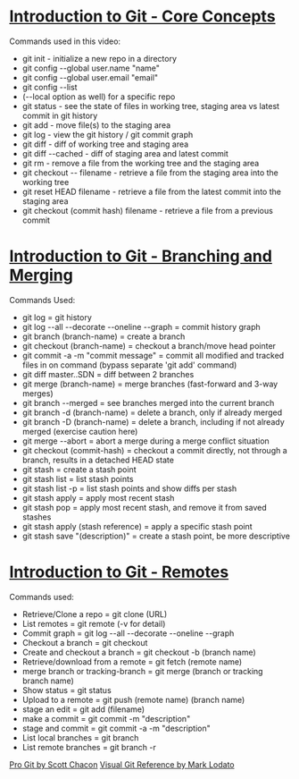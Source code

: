 
# [Introduction to Git - Core Concepts](https://www.youtube.com/watch?v=uR6G2v_WsRA&ab_channel=DavidMahler)
Commands used in this video:
* git init - initialize a new repo in a directory
* git config --global user.name "name"
* git config --global user.email "email"
* git config --list
* (--local option as well) for a specific repo
* git status - see the state of files in working tree, staging area vs latest commit in git history
* git add - move file(s) to the staging area
* git log - view the git history / git commit graph
* git diff - diff of working tree and staging area
* git diff --cached - diff of staging area and latest commit
* git rm - remove a file from the working tree and the staging area
* git checkout -- filename - retrieve a file from the staging area into the working tree
* git reset HEAD filename - retrieve a file from the latest commit into the staging area
* git checkout (commit hash) filename - retrieve a file from a previous commit

# [Introduction to Git - Branching and Merging](https://www.youtube.com/watch?v=FyAAIHHClqI&ab_channel=DavidMahler)
Commands Used:
* git log =  git history
* git log --all --decorate --oneline --graph = commit history graph
* git branch (branch-name) = create a branch
* git checkout (branch-name) = checkout a branch/move head pointer
* git commit -a -m "commit message" = commit all modified and tracked files in on command (bypass separate 'git add' command)
* git diff master..SDN = diff between 2 branches
* git merge (branch-name) = merge branches (fast-forward and 3-way merges)
* git branch --merged = see branches merged into the current branch
* git branch -d (branch-name) = delete a branch, only if already merged
* git branch -D (branch-name) = delete a branch, including if not already merged (exercise caution here)
* git merge --abort = abort a merge during a merge conflict situation
* git checkout (commit-hash) = checkout a commit directly, not through a branch, results in a detached HEAD state
* git stash = create a stash point
* git stash list = list stash points
* git stash list -p = list stash points and show diffs per stash
* git stash apply = apply most recent stash
* git stash pop = apply most recent stash, and remove it from saved stashes
* git stash apply (stash reference) = apply a specific stash point
* git stash save "(description)" = create a stash point, be more descriptive


# [Introduction to Git - Remotes](https://www.youtube.com/watch?v=Gg4bLk8cGNo&ab_channel=DavidMahler)

Commands used:
* Retrieve/Clone a repo = git clone (URL)
* List remotes = git remote (-v for detail)
* Commit graph = git log --all --decorate --oneline --graph
* Checkout a branch = git checkout
* Create and checkout a branch = git checkout -b (branch name)
* Retrieve/download from a remote = git fetch (remote name)
* merge branch or tracking-branch = git merge (branch or tracking branch name)
* Show status = git status
* Upload to a remote = git push (remote name) (branch name)
* stage an edit = git add (filename)
* make a commit = git commit -m "description"
* stage and commit = git commit -a -m "description"
* List local branches = git branch
* List remote branches = git branch -r


[Pro Git by Scott Chacon](https://git-scm.com/book/en/v2)
[Visual Git Reference by Mark Lodato](https://marklodato.github.io/visual-git-guide/index-en.html)
